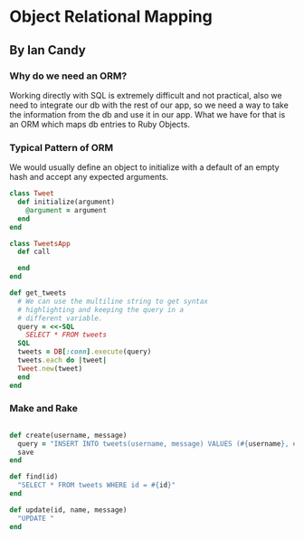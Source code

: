 # Object Relational Mapping
## By Ian Candy

### Why do we need an ORM?

Working directly with SQL is extremely difficult and not practical, also we need to integrate our db with the rest of our app, so we need a way to take the information from the db and use it in our app. What we have for that is an ORM which maps db entries to Ruby Objects.

### Typical Pattern of ORM

We would usually define an object to initialize with a default of an empty hash and accept any expected arguments.

```ruby
class Tweet
  def initialize(argument)
    @argument = argument
  end
end
```


```Ruby
class TweetsApp
  def call

  end
end
```


```ruby
def get_tweets
  # We can use the multiline string to get syntax
  # highlighting and keeping the query in a
  # different variable.
  query = <<-SQL
    SELECT * FROM tweets
  SQL
  tweets = DB[:conn].execute(query)
  tweets.each do |tweet|
  Tweet.new(tweet)
  end
end
```
### Make and Rake




```ruby

def create(username, message)
  query = "INSERT INTO tweets(username, message) VALUES (#{username}, #{message})"
  save
end

def find(id)
  "SELECT * FROM tweets WHERE id = #{id}"
end

def update(id, name, message)
  "UPDATE "
end
```
